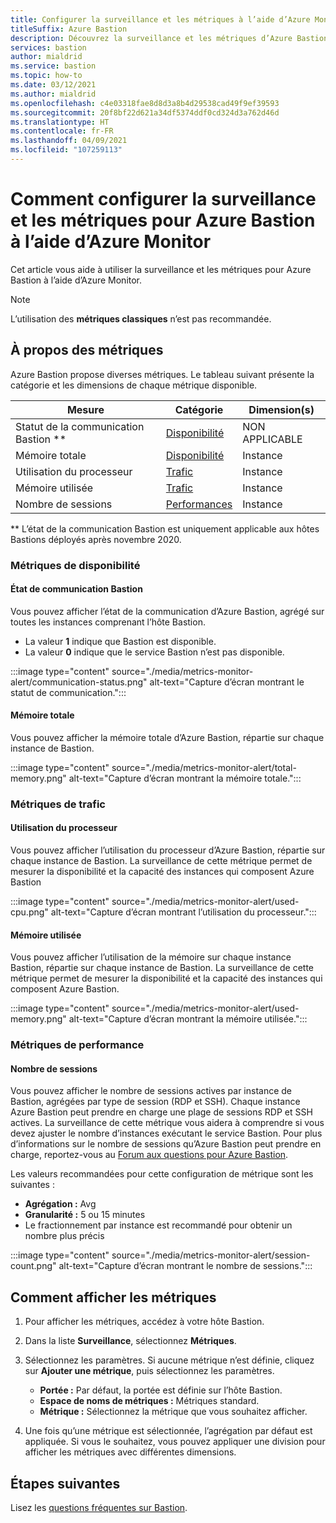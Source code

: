 ```yaml
---
title: Configurer la surveillance et les métriques à l’aide d’Azure Monitor
titleSuffix: Azure Bastion
description: Découvrez la surveillance et les métriques d’Azure Bastion à l’aide d’Azure Monitor, la solution pour les métriques, les alertes et les journaux de diagnostic dans Azure.
services: bastion
author: mialdrid
ms.service: bastion
ms.topic: how-to
ms.date: 03/12/2021
ms.author: mialdrid
ms.openlocfilehash: c4e03318fae8d8d3a8b4d29538cad49f9ef39593
ms.sourcegitcommit: 20f8bf22d621a34df5374ddf0cd324d3a762d46d
ms.translationtype: HT
ms.contentlocale: fr-FR
ms.lasthandoff: 04/09/2021
ms.locfileid: "107259113"
---
```

# <a name="how-to-configure-monitoring-and-metrics-for-azure-bastion-using-azure-monitor"></a>Comment configurer la surveillance et les métriques pour Azure Bastion à l’aide d’Azure Monitor

Cet article vous aide à utiliser la surveillance et les métriques pour Azure Bastion à l’aide d’Azure Monitor.

>[!NOTE]
>L’utilisation des **métriques classiques** n’est pas recommandée.
>

## <a name="about-metrics"></a>À propos des métriques

Azure Bastion propose diverses métriques. Le tableau suivant présente la catégorie et les dimensions de chaque métrique disponible.

|**Mesure**|**Catégorie**|**Dimension(s)**|
| --- | --- | --- |
|Statut de la communication Bastion **|[Disponibilité](#availability)|NON APPLICABLE|
|Mémoire totale|[Disponibilité](#availability)|Instance|
|Utilisation du processeur|[Trafic](#traffic)|Instance
|Mémoire utilisée|[Trafic](#traffic)|Instance
|Nombre de sessions|[Performances](#performance)|Instance|

** L’état de la communication Bastion est uniquement applicable aux hôtes Bastions déployés après novembre 2020.

### <a name="availability-metrics"></a><a name="availability"></a>Métriques de disponibilité

#### <a name="bastion-communication-status"></a><a name="communication-status"></a>État de communication Bastion

Vous pouvez afficher l’état de la communication d’Azure Bastion, agrégé sur toutes les instances comprenant l’hôte Bastion.

* La valeur **1** indique que Bastion est disponible.
* La valeur **0** indique que le service Bastion n’est pas disponible.

:::image type="content" source="./media/metrics-monitor-alert/communication-status.png" alt-text="Capture d’écran montrant le statut de communication.":::

#### <a name="total-memory"></a><a name="total-memory"></a>Mémoire totale

Vous pouvez afficher la mémoire totale d’Azure Bastion, répartie sur chaque instance de Bastion.

:::image type="content" source="./media/metrics-monitor-alert/total-memory.png" alt-text="Capture d’écran montrant la mémoire totale.":::

### <a name="traffic-metrics"></a><a name="traffic"></a>Métriques de trafic

#### <a name="used-cpu"></a><a name="used-cpu"></a>Utilisation du processeur

Vous pouvez afficher l’utilisation du processeur d’Azure Bastion, répartie sur chaque instance de Bastion. La surveillance de cette métrique permet de mesurer la disponibilité et la capacité des instances qui composent Azure Bastion

:::image type="content" source="./media/metrics-monitor-alert/used-cpu.png" alt-text="Capture d’écran montrant l’utilisation du processeur.":::

#### <a name="used-memory"></a><a name="used-memory"></a>Mémoire utilisée

Vous pouvez afficher l’utilisation de la mémoire sur chaque instance Bastion, répartie sur chaque instance de Bastion. La surveillance de cette métrique permet de mesurer la disponibilité et la capacité des instances qui composent Azure Bastion.

:::image type="content" source="./media/metrics-monitor-alert/used-memory.png" alt-text="Capture d’écran montrant la mémoire utilisée.":::

### <a name="performance-metrics"></a><a name="performance"></a>Métriques de performance

#### <a name="session-count"></a>Nombre de sessions

Vous pouvez afficher le nombre de sessions actives par instance de Bastion, agrégées par type de session (RDP et SSH). Chaque instance Azure Bastion peut prendre en charge une plage de sessions RDP et SSH actives. La surveillance de cette métrique vous aidera à comprendre si vous devez ajuster le nombre d’instances exécutant le service Bastion. Pour plus d’informations sur le nombre de sessions qu’Azure Bastion peut prendre en charge, reportez-vous au [Forum aux questions pour Azure Bastion](bastion-faq.md).

Les valeurs recommandées pour cette configuration de métrique sont les suivantes :

* **Agrégation :** Avg
* **Granularité :** 5 ou 15 minutes
* Le fractionnement par instance est recommandé pour obtenir un nombre plus précis

:::image type="content" source="./media/metrics-monitor-alert/session-count.png" alt-text="Capture d’écran montrant le nombre de sessions.":::

## <a name="how-to-view-metrics"></a><a name="metrics"></a>Comment afficher les métriques

1. Pour afficher les métriques, accédez à votre hôte Bastion.
1. Dans la liste **Surveillance**, sélectionnez **Métriques**.
1. Sélectionnez les paramètres. Si aucune métrique n’est définie, cliquez sur **Ajouter une métrique**, puis sélectionnez les paramètres.

   * **Portée :** Par défaut, la portée est définie sur l’hôte Bastion.
   * **Espace de noms de métriques :** Métriques standard.
   * **Métrique :** Sélectionnez la métrique que vous souhaitez afficher.

1. Une fois qu’une métrique est sélectionnée, l’agrégation par défaut est appliquée. Si vous le souhaitez, vous pouvez appliquer une division pour afficher les métriques avec différentes dimensions.

## <a name="next-steps"></a>Étapes suivantes

Lisez les [questions fréquentes sur Bastion](bastion-faq.md).
  
